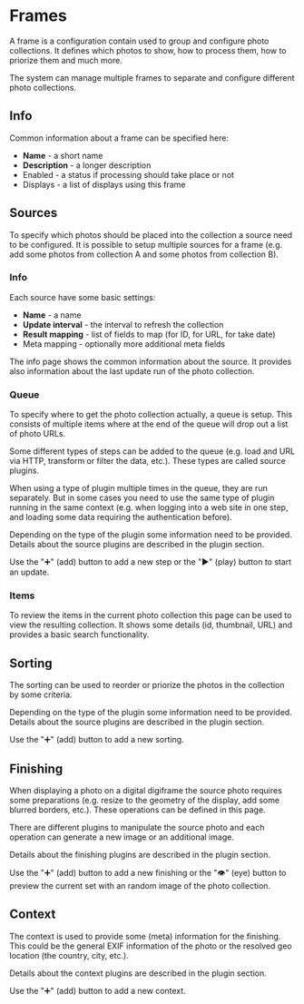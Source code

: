 # Frames

A frame is a configuration contain used to group and configure photo
collections. It defines which photos to show, how to process them, how
to priorize them and much more.

The system can manage multiple frames to separate and configure different
photo collections.

## Info

Common information about a frame can be specified here:

* **Name** - a short name
* **Description** - a longer description
* Enabled - a status if processing should take place or not
* Displays - a list of displays using this frame

## Sources

To specify which photos should be placed into the collection a source
need to be configured. It is possible to setup multiple sources for
a frame (e.g. add some photos from collection A and some photos from
collection B).

### Info

Each source have some basic settings:

* **Name** - a name
* **Update interval** - the interval to refresh the collection
* **Result mapping** - list of fields to map (for ID, for URL, for take date)
* Meta mapping - optionally more additional meta fields

The info page shows the common information about the source. It provides
also information about the last update run of the photo collection.

### Queue

To specify where to get the photo collection actually, a queue is setup.
This consists of multiple items where at the end of the queue will drop
out a list of photo URLs.

Some different types of steps can be added to the queue (e.g. load and
URL via HTTP, transform or filter the data, etc.). These types are called
source plugins.

When using a type of plugin multiple times in the queue,
they are run separately. But in some cases you need to use the same type
of plugin running in the same context (e.g. when logging into a web site
in one step, and loading some data requiring the authentication before).

Depending on the type of the plugin some information need to be provided.
Details about the source plugins are described in the plugin section.

Use the "➕" (add) button to add a new step or the "▶" (play) button to
start an update.


### Items

To review the items in the current photo collection this page can be used
to view the resulting collection. It shows some details (id, thumbnail, URL) and
provides a basic search functionality.

## Sorting

The sorting can be used to reorder or priorize the photos in the collection
by some criteria.

Depending on the type of the plugin some information need to be provided.
Details about the source plugins are described in the plugin section.

Use the "➕" (add) button to add a new sorting.

## Finishing

When displaying a photo on a digital digiframe the source photo requires
some preparations (e.g. resize to the geometry of the display, add some
blurred borders, etc.). These operations can be defined in this page.

There are different plugins to manipulate the source photo and each operation
can generate a new image or an additional image.

Details about the finishing plugins are described in the plugin section.

Use the "➕" (add) button to add a new finishing or the "👁" (eye) button to
preview the current set with an random image of the photo collection.

## Context

The context is used to provide some (meta) information for the finishing.
This could be the general EXIF information of the photo or the resolved geo
location (the country, city, etc.).

Details about the context plugins are described in the plugin section.

Use the "➕" (add) button to add a new context.

